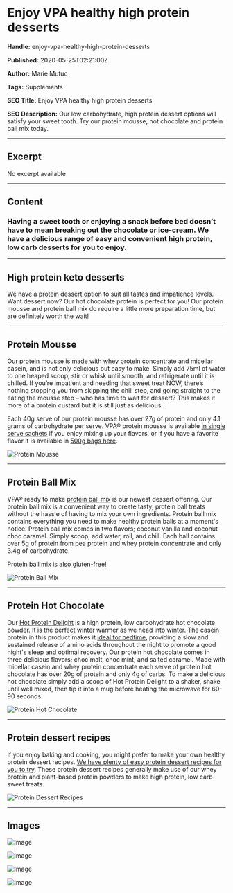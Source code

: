 # Enjoy VPA healthy high protein desserts

**Handle:** enjoy-vpa-healthy-high-protein-desserts

**Published:** 2020-05-25T02:21:00Z

**Author:** Marie Mutuc

**Tags:** Supplements

**SEO Title:** Enjoy VPA healthy high protein desserts    

**SEO Description:** Our low carbohydrate, high protein dessert options will satisfy your sweet tooth. Try our protein mousse, hot chocolate and protein ball mix today.

---

## Excerpt

No excerpt available

---

## Content

### Having a sweet tooth or enjoying a snack before bed doesn’t have to mean breaking out the chocolate or ice-cream. We have a delicious range of easy and convenient high protein, low carb desserts for you to enjoy.

---

## High protein keto desserts

We have a protein dessert option to suit all tastes and impatience levels. Want dessert now? Our hot chocolate protein is perfect for you! Our protein mousse and protein ball mix do require a little more preparation time, but are definitely worth the wait!

---

## Protein Mousse

Our [protein mousse](/products/protein-mousse-500g) is made with whey protein concentrate and micellar casein, and is not only delicious but easy to make. Simply add 75ml of water to one heaped scoop, stir or whisk until smooth, and refrigerate until it is chilled. If you’re impatient and needing that sweet treat NOW, there’s nothing stopping you from skipping the chill step, and going straight to the eating the mousse step – who has time to wait for dessert? This makes it more of a protein custard but it is still just as delicious.

Each 40g serve of our protein mousse has over 27g of protein and only 4.1 grams of carbohydrate per serve. VPA® protein mousse is available [in single serve sachets](/products/protein-mousse-variety-pack-9-sachets) if you enjoy mixing up your flavors, or if you have a favorite flavor it is available in [500g bags here](/products/protein-mousse-500g).

![Protein Mousse](https://i.shgcdn.com/c0239a38-d9dd-474a-b4b0-b5bc0608f2ac/-/format/auto/-/preview/3000x3000/-/quality/lighter/)

---

## Protein Ball Mix

VPA® ready to make [protein ball mix](/products/protein-ball-mix) is our newest dessert offering. Our protein ball mix is a convenient way to create tasty, protein ball treats without the hassle of having to mix your own ingredients. Protein ball mix contains everything you need to make healthy protein balls at a moment's notice. Protein ball mix comes in two flavors; coconut vanilla and coconut choc caramel. Simply scoop, add water, roll, and chill. Each ball contains over 5g of protein from pea protein and whey protein concentrate and only 3.4g of carbohydrate.

Protein ball mix is also gluten-free!

![Protein Ball Mix](https://i.shgcdn.com/707aa7ed-6e4e-4ae1-aedf-e4ae00aac63e/-/format/auto/-/preview/3000x3000/-/quality/lighter/)

---

## Protein Hot Chocolate

Our [Hot Protein Delight](/products/hot-protein-delight) is a high protein, low carbohydrate hot chocolate powder. It is the perfect winter warmer as we head into winter. The casein protein in this product makes it [ideal for bedtime](https://www.sciencedaily.com/releases/2019/03/190306081832.htm), providing a slow and sustained release of amino acids throughout the night to promote a good night's sleep and optimal recovery. Our protein hot chocolate comes in three delicious flavors; choc malt, choc mint, and salted caramel. Made with micellar casein and whey protein concentrate each serve of protein hot chocolate has over 20g of protein and only 4g of carbs. To make a delicious hot chocolate simply add a scoop of Hot Protein Delight to a shaker, shake until well mixed, then tip it into a mug before heating the microwave for 60-90 seconds.

![Protein Hot Chocolate](https://i.shgcdn.com/a5966e19-9a66-4b43-b91e-5d099d425011/-/format/auto/-/preview/3000x3000/-/quality/lighter/)

---

## Protein dessert recipes

If you enjoy baking and cooking, you might prefer to make your own healthy protein dessert recipes. [We have plenty of easy protein dessert recipes for you to try](/blogs/recipes). These protein dessert recipes generally make use of our whey protein and plant-based protein powders to make high protein, low carb sweet treats.

![Protein Dessert Recipes](https://i.shgcdn.com/3e186a57-2754-4462-9b38-2c73a7e52155/-/format/auto/-/preview/3000x3000/-/quality/lighter/)

---

## Images

![Image](undefined)

![Image](undefined)

![Image](undefined)

![Image](undefined)

